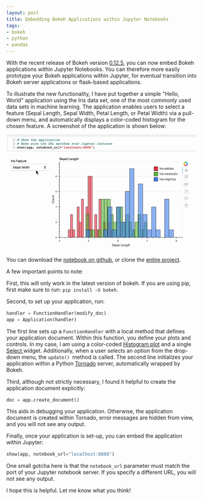 ```yaml
--- 
layout: post 
title: Embedding Bokeh Applications within Jupyter Notebooks
tags:
- bokeh
- python
- pandas
--- 
```


With the recent release of Bokeh version [0.12.5](https://bokeh.github.io/blog/2017/4/5/release-0-12-5/), you can now embed Bokeh applications within Jupyter Notebooks.  You can therefore more easily prototype your Bokeh applications within Jupyter, for eventual transition into Bokeh server applications or flask-based applications.

To illustrate the new functionality, I have put together a simple "Hello, World" application using the Iris data set, one of the most commonly used data sets in machine learning.  The application enables users to select a feature (Sepal Length, Sepal Width, Petal Length, or Petal Width) via a pull-down menu, and automatically displays a color-coded histogram for the chosen feature.  A screenshot of the application is shown below:

![Bokeh Jupyter Embed](https://raw.githubusercontent.com/ecerami/ecerami.github.io/master/img/bokeh-jupyter-embed2.gif)

You can download the [notebook on github](https://github.com/ecerami/pydata-essentials/blob/master/bokeh/bokeh_notebook_embed.ipynb), or clone the [entire project](https://github.com/ecerami/pydata-essentials).

A few important points to note:

First, this will only work in the latest version of bokeh.  If you are using pip, first make sure to run: `pip install -U bokeh`.  

Second, to set up your application, run:

~~~ python
handler = FunctionHandler(modify_doc)
app = Application(handler)
~~~

The first line sets up a `FunctionHandler` with a local method that defines your application document.  Within this function, you define your plots and controls.  In my case, I am using a color-coded [Histogram plot](http://bokeh.pydata.org/en/latest/docs/reference/charts.html#histogram "Histogram plot") and a single [Select ](http://bokeh.pydata.org/en/latest/docs/reference/models/widgets.inputs.html "Select")widget.  Additionally, when a user selects an option from the drop-down menu, the `update() `method is called.  The second line initializes your application within a Python [Tornado](http://www.tornadoweb.org/en/stable/ "Torndao") server, automatically wrapped by Bokeh.

Third, although not strictly necessary, I found it helpful to create the application document explicitly:

~~~ python
doc = app.create_document()
~~~

This aids in debugging your application.  Otherwise, the application document is created within Tornado, error messages are hidden from view, and you will not see any output.

Finally, once your application is set-up, you can embed the application within Jupyter:

~~~ python
show(app, notebook_url="localhost:8888")
~~~

One small gotcha here is that the `notebook_url` parameter must match the port of your Jupyter notebook server.  If you specify a different URL, you will not see any output.

I hope this is helpful.  Let me know what you think!
